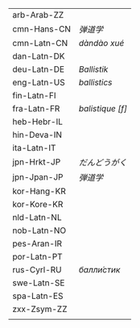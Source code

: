 | | |
|-|-|
| arb-Arab-ZZ |  |
| cmn-Hans-CN | _弹道学_ |
| cmn-Latn-CN | _dàndào xué_ |
| dan-Latn-DK |  |
| deu-Latn-DE | _Ballistik_ |
| eng-Latn-US | _ballistics_ |
| fin-Latn-FI |  |
| fra-Latn-FR | _balistique [f]_ |
| heb-Hebr-IL |  |
| hin-Deva-IN |  |
| ita-Latn-IT |  |
| jpn-Hrkt-JP | _だんどうがく_ |
| jpn-Jpan-JP | _弾道学_ |
| kor-Hang-KR |  |
| kor-Kore-KR |  |
| nld-Latn-NL |  |
| nob-Latn-NO |  |
| pes-Aran-IR |  |
| por-Latn-PT |  |
| rus-Cyrl-RU | _балли́стик_ |
| swe-Latn-SE |  |
| spa-Latn-ES |  |
| zxx-Zsym-ZZ |  |
|  |  |
